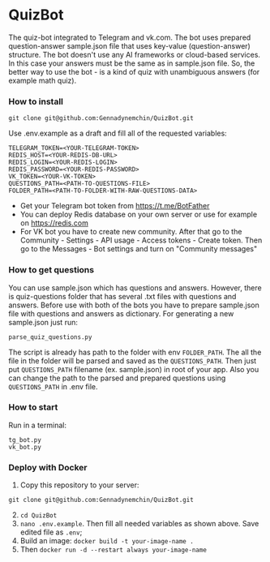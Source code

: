 # QuizBot

The quiz-bot integrated to Telegram and vk.com.
The bot uses prepared question-answer sample.json file that uses
key-value (question-answer) structure. The bot doesn't use any AI
frameworks or cloud-based services. In this case your answers must be
the same as in sample.json file. So, the better way to use the bot - 
is a kind of quiz with unambiguous answers (for example math quiz).

### How to install

```
git clone git@github.com:Gennadynemchin/QuizBot.git
```

Use .env.example as a draft and fill all of the requested
variables:

```
TELEGRAM_TOKEN=<YOUR-TELEGRAM-TOKEN>
REDIS_HOST=<YOUR-REDIS-DB-URL>
REDIS_LOGIN=<YOUR-REDIS-LOGIN>
REDIS_PASSWORD=<YOUR-REDIS-PASSWORD>
VK_TOKEN=<YOUR-VK-TOKEN>
QUESTIONS_PATH=<PATH-TO-QUESTIONS-FILE>
FOLDER_PATH=<PATH-TO-FOLDER-WITH-RAW-QUESTIONS-DATA>
```

- Get your Telegram bot token from https://t.me/BotFather
- You can deploy Redis database on your own server or use for example
on https://redis.com
- For VK bot you have to create new community. After that go to
the Community - Settings - API usage - Access tokens - Create token.
Then go to the Messages - Bot settings and turn on "Community messages"

### How to get questions

You can use sample.json which has questions and answers. However,
there is quiz-questions folder that has several .txt files with
questions and answers. Before use with both of the bots you have to
prepare sample.json file with questions and answers as dictionary.
For generating a new sample.json just run:

```
parse_quiz_questions.py
```
The script is already has path to the folder with env ```FOLDER_PATH```.
The all the file in the folder will be parsed and
saved as the ```QUESTIONS_PATH```. Then just put ```QUESTIONS_PATH```
filename (ex. sample.json) in root of your app.
Also you can change the path to the parsed and prepared questions
using ```QUESTIONS_PATH``` in .env file. 


### How to start

Run in a terminal:

```
tg_bot.py
vk_bot.py
```

### Deploy with Docker

1. Copy this repository to your server:
```
git clone git@github.com:Gennadynemchin/QuizBot.git
```
2. `cd QuizBot`
3. `nano .env.example`. Then fill all needed variables as shown above. 
Save edited file as `.env`;
4. Build an image:
`docker build -t your-image-name . `
5. Then `docker run -d --restart always your-image-name`
